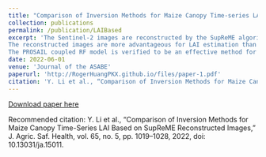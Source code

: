 ```yaml
---
title: "Comparison of Inversion Methods for Maize Canopy Time-series LAI Based on SupReME Reconstructed Images."
collection: publications
permalink: /publication/LAIBased
excerpt: 'The Sentinel-2 images are reconstructed by the SupReME algorithm to obtain rich spatial features and consistent spectral reflectance.
The reconstructed images are more advantageous for LAI estimation than the original images.
The PROSAIL coupled RF model is verified to be an effective method for time-series LAI estimation at 10 m spatial resolution.'
date: 2022-06-01
venue: 'Journal of the ASABE'
paperurl: 'http://RogerHuangPKX.github.io/files/paper-1.pdf'
citation: 'Y. Li et al., “Comparison of Inversion Methods for Maize Canopy Time-Series LAI Based on SupReME Reconstructed Images,” J. Agric. Saf. Health, vol. 65, no. 5, pp. 1019–1028, 2022, doi: 10.13031/ja.15011.'
---
```



[Download paper here](http://academicpages.github.io/files/paper-1.pdf)

Recommended citation: Y. Li et al., “Comparison of Inversion Methods for Maize Canopy Time-Series LAI Based on SupReME Reconstructed Images,” J. Agric. Saf. Health, vol. 65, no. 5, pp. 1019–1028, 2022, doi: 10.13031/ja.15011.